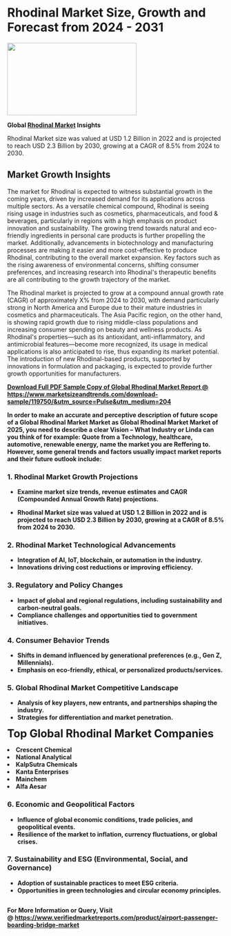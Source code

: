 <H1>Rhodinal Market Size, Growth and Forecast from 2024 - 2031</H1><img class="aligncenter size-medium wp-image-584254" src="https://thirdeyenews.in/wp-content/uploads/2024/09/Global-Market-Research-300x168.jpeg" alt="" width="300" height="168" /><p><strong>Global&nbsp;<a href="https://www.marketsizeandtrends.com/download-sample/119750/&amp;utm_source=Pulse&amp;utm_medium=204">Rhodinal Market</a> Insights</strong></p><p>Rhodinal Market size was valued at USD 1.2 Billion in 2022 and is projected to reach USD 2.3 Billion by 2030, growing at a CAGR of 8.5% from 2024 to 2030.</p><p><h2>Market Growth Insights</h2> <p>The market for Rhodinal is expected to witness substantial growth in the coming years, driven by increased demand for its applications across multiple sectors. As a versatile chemical compound, Rhodinal is seeing rising usage in industries such as cosmetics, pharmaceuticals, and food & beverages, particularly in regions with a high emphasis on product innovation and sustainability. The growing trend towards natural and eco-friendly ingredients in personal care products is further propelling the market. Additionally, advancements in biotechnology and manufacturing processes are making it easier and more cost-effective to produce Rhodinal, contributing to the overall market expansion. Key factors such as the rising awareness of environmental concerns, shifting consumer preferences, and increasing research into Rhodinal's therapeutic benefits are all contributing to the growth trajectory of the market.</p> <p><strong><a href="#"></a></strong></p> <p>The Rhodinal market is projected to grow at a compound annual growth rate (CAGR) of approximately X% from 2024 to 2030, with demand particularly strong in North America and Europe due to their mature industries in cosmetics and pharmaceuticals. The Asia Pacific region, on the other hand, is showing rapid growth due to rising middle-class populations and increasing consumer spending on beauty and wellness products. As Rhodinal's properties—such as its antioxidant, anti-inflammatory, and antimicrobial features—become more recognized, its usage in medical applications is also anticipated to rise, thus expanding its market potential. The introduction of new Rhodinal-based products, supported by innovations in formulation and packaging, is expected to provide further growth opportunities for manufacturers. <p><strong><a href="#"></p><p><span class=""><strong>Download Full PDF Sample Copy of Global Rhodinal Market Report</strong> @ <a href="https://www.marketsizeandtrends.com/download-sample/119750/&amp;utm_source=Pulse&amp;utm_medium=204" target="_blank">https://www.marketsizeandtrends.com/download-sample/119750/&amp;utm_source=Pulse&amp;utm_medium=204</a></span></p><p>In order to make an accurate and perceptive description of future scope of a Global&nbsp;Rhodinal Market Market as Global&nbsp;Rhodinal Market Market of 2025, you need to describe a clear Vision &ndash; What Industry or Linda can you think of for example: Quote from a Technology, healthcare, automotive, renewable energy, name the market you are Reffering to. However, some general trends and factors usually impact market reports and their future outlook include:</p><h3>1.&nbsp;<strong>Rhodinal Market Growth Projections</strong></h3><ul><li>Examine market size trends, revenue estimates and CAGR (Compounded Annual Growth Rate) projections.</li><li><p>Rhodinal Market size was valued at USD 1.2 Billion in 2022 and is projected to reach USD 2.3 Billion by 2030, growing at a CAGR of 8.5% from 2024 to 2030.</p></li></ul><h3>2.&nbsp;<strong>Rhodinal Market Technological Advancements</strong></h3><ul><li>Integration of AI, IoT, blockchain, or automation in the industry.</li><li>Innovations driving cost reductions or improving efficiency.</li></ul><h3>3.&nbsp;<strong>Regulatory and Policy Changes</strong></h3><ul><li>Impact of global and regional regulations, including sustainability and carbon-neutral goals.</li><li>Compliance challenges and opportunities tied to government initiatives.</li></ul><h3>4.&nbsp;<strong>Consumer Behavior Trends</strong></h3><ul><li>Shifts in demand influenced by generational preferences (e.g., Gen Z, Millennials).</li><li>Emphasis on eco-friendly, ethical, or personalized products/services.</li></ul><h3>5.&nbsp;<strong>Global Rhodinal Market Competitive Landscape</strong></h3><ul><li>Analysis of key players, new entrants, and partnerships shaping the industry.</li><li>Strategies for differentiation and market penetration.</li></ul><p data-pm-slice="1 1 []"><span style="color: inherit; font-family: inherit; font-size: 25px;">Top Global Rhodinal Market Companies</span></p><div class="" data-test-id=""><p><li>Crescent Chemical</li><li> National Analytical</li><li> KalpSutra Chemicals</li><li> Kanta Enterprises</li><li> Mainchem</li><li> Alfa Aesar</li></p></div><h3>6.&nbsp;<strong>Economic and Geopolitical Factors</strong></h3><ul><li>Influence of global economic conditions, trade policies, and geopolitical events.</li><li>Resilience of the market to inflation, currency fluctuations, or global crises.</li></ul><h3>7.&nbsp;<strong>Sustainability and ESG (Environmental, Social, and Governance)</strong></h3><ul><li>Adoption of sustainable practices to meet ESG criteria.</li><li>Opportunities in green technologies and circular economy principles.</li></ul><h2><strong style="font-size: 14px;">For More Information or Query, Visit @&nbsp;</strong><a style="background-color: #ffffff; font-size: 14px;" href="https://www.marketsizeandtrends.com/report/rhodinal-market/" target="_blank">https://www.verifiedmarketreports.com/product/airport-passenger-boarding-bridge-market</a></h2>
